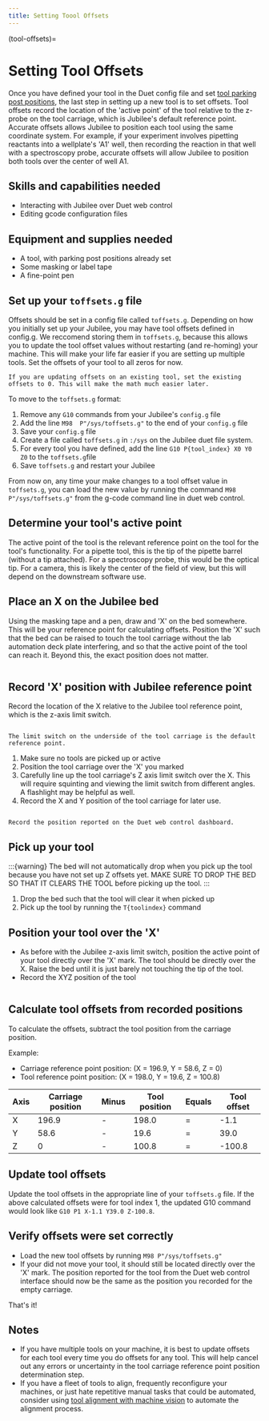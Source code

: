 ```yaml
---
title: Setting Toool Offsets
---
```


(tool-offsets)=
# Setting Tool Offsets

Once you have defined your tool in the Duet config file and set [tool parking post positions](parking_posts.md), the last step in setting up a new tool is to set offsets. Tool offsets record the location of the 'active point' of the tool relative to the z-probe on the tool carriage, which is Jubilee's default reference point. Accurate offsets allows Jubilee to position each tool using the same coordinate system. For example, if your experiment involves pipetting reactants into a wellplate's 'A1' well, then recording the reaction in that well with a spectroscopy probe, accurate offsets will allow Jubilee to position both tools over the center of well A1.

## Skills and capabilities needed
- Interacting with Jubilee over Duet web control
- Editing gcode configuration files

## Equipment and supplies needed
- A tool, with parking post positions already set
- Some masking or label tape
- A fine-point pen

## Set up your `toffsets.g` file

Offsets should be set in a config file called `toffsets.g`. Depending on how you initially set up your Jubilee, you may have tool offsets defined in config.g. We reccomend storing them in `toffsets.g`, because this allows you to update the tool offset values without restarting (and re-homing) your machine. This will make your life far easier if you are setting up multiple tools. Set the offsets of your tool to all zeros for now.

```{tip}
If you are updating offsets on an existing tool, set the existing offsets to 0. This will make the math much easier later.
```

To move to the `toffsets.g` format:
1. Remove any `G10` commands from your Jubilee's `config.g` file
2. Add the line `M98  P"/sys/toffsets.g"` to the end of your `config.g` file
3. Save your `config.g` file
4. Create a file called `toffsets.g` in `:/sys` on the Jubilee duet file system.
5. For every tool you have defined, add the line `G10 P{tool_index} X0 Y0 Z0` to the `toffsets.g`file
6. Save `toffsets.g` and restart your Jubilee

From now on, any time your make changes to a tool offset value in `toffsets.g`, you can load the new value by running the command `M98 P"/sys/toffsets.g"` from the g-code command line in duet web control.

## Determine your tool's active point

The active point of the tool is the relevant reference point on the tool for the tool's functionality. For a pipette tool, this is the tip of the pipette barrel (without a tip attached). For a spectroscopy probe, this would be the optical tip. For a camera, this is likely the center of the field of view, but this will depend on the downstream software use.

## Place an X on the Jubilee bed

Using the masking tape and a pen, draw and 'X' on the bed somewhere. This will be your reference point for calculating offsets. Position the 'X' such that the bed can be raised to touch the tool carriage without the lab automation deck plate interfering, and so that the active point of the tool can reach it. Beyond this, the exact position does not matter.

```{figure} _static/mark_x.jpg
```

## Record 'X' position with Jubilee reference point

Record the location of the X relative to the Jubilee tool reference point, which is the z-axis limit switch.

```{figure} _static/carriage_reference_point.png

The limit switch on the underside of the tool carriage is the default reference point.
```

1. Make sure no tools are picked up or active
2. Position the tool carriage over the 'X' you marked
3. Carefully line up the tool carriage's Z axis limit switch over the X. This will require squinting and viewing the limit switch from different angles. A flashlight may be helpful as well.
4. Record the X and Y position of the tool carriage for later use.

```{figure} _static/record_position.png

Record the position reported on the Duet web control dashboard.
```

## Pick up your tool

:::{warning}
The bed will not automatically drop when you pick up the tool because you have not set up Z offsets yet. MAKE SURE TO DROP THE BED SO THAT IT CLEARS THE TOOL before picking up the tool.
:::

1. Drop the bed such that the tool will clear it when picked up
2. Pick up the tool by running the `T{toolindex}` command

## Position your tool over the 'X'

- As before with the Jubilee z-axis limit switch, position the active point of your tool directly over the 'X' mark. The tool should be directly over the X. Raise the bed until it is just barely not touching the tip of the tool.
- Record the XYZ position of the tool

```{figure} _static/tool_alignment.jpg
```

## Calculate tool offsets from recorded positions
To calculate the offsets, subtract the tool position from the carriage position.

Example:
- Carriage reference point position: (X = 196.9, Y = 58.6, Z = 0)
- Tool reference point position: (X = 198.0, Y = 19.6, Z = 100.8)

| Axis | Carriage position | Minus | Tool position | Equals | Tool offset |
|---|---|---|---|---|---|
| X | 196.9 | - | 198.0 | = | -1.1 |
| Y | 58.6 | - | 19.6 | = | 39.0 |
| Z | 0 | - | 100.8 | = | -100.8 |

## Update tool offsets

Update the tool offsets in the appropriate line of your `toffsets.g` file. If the above calculated offsets were for tool index 1, the updated G10 command would look like `G10 P1 X-1.1 Y39.0 Z-100.8`.

## Verify offsets were set correctly

- Load the new tool offsets by running `M98 P"/sys/toffsets.g"`
- If your did not move your tool, it should still be located directly over the 'X' mark. The position reported for the tool from the Duet web control interface should now be the same as the position you recorded for the empty carriage.


That's it!

## Notes

- If you have multiple tools on your machine, it is best to update offsets for each tool every time you do offsets for any tool. This will help cancel out any errors or uncertainty in the tool carriage reference point position determination step.
- If you have a fleet of tools to align, frequently reconfigure your machines, or just hate repetitive manual tasks that could be automated, consider using [tool alignment with machine vision](https://github.com/HaythamB/TAMV/) to automate the alignment process.
